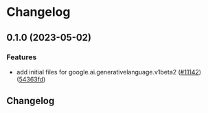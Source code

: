 # Changelog

## 0.1.0 (2023-05-02)


### Features

* add initial files for google.ai.generativelanguage.v1beta2 ([#11142](https://github.com/googleapis/google-cloud-python/issues/11142)) ([54363fd](https://github.com/googleapis/google-cloud-python/commit/54363fd60decdecb05302fc9bce8e278eb39951e))

## Changelog
